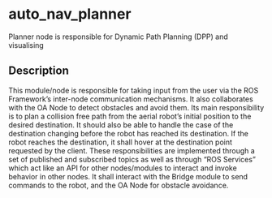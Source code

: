 # auto_nav_planner
Planner node is responsible for Dynamic Path Planning (DPP) and visualising

## Description
This module/node is responsible for taking input from the user via the ROS Framework’s 
inter-node communication mechanisms. It also collaborates with the OA Node to detect 
obstacles and avoid them. Its main responsibility is to plan a collision free path from the 
aerial robot’s initial position to the desired destination. It should also be able to handle the 
case of the destination changing before the robot has reached its destination. If the robot 
reaches the destination, it shall hover at the destination point requested by the client. These 
responsibilities are implemented through a set of published and subscribed topics as well as 
through “ROS Services” which act like an API for other nodes/modules to interact and 
invoke behavior in other nodes. It shall interact with the Bridge module to send commands to 
the robot, and the OA Node for obstacle avoidance. 
